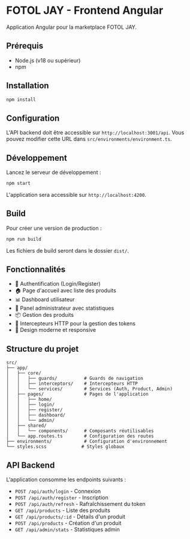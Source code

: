 # FOTOL JAY - Frontend Angular

Application Angular pour la marketplace FOTOL JAY.

## Prérequis

- Node.js (v18 ou supérieur)
- npm

## Installation

```bash
npm install
```

## Configuration

L'API backend doit être accessible sur `http://localhost:3001/api`. 
Vous pouvez modifier cette URL dans `src/environments/environment.ts`.

## Développement

Lancez le serveur de développement :

```bash
npm start
```

L'application sera accessible sur `http://localhost:4200`.

## Build

Pour créer une version de production :

```bash
npm run build
```

Les fichiers de build seront dans le dossier `dist/`.

## Fonctionnalités

- 🔐 Authentification (Login/Register)
- 🏠 Page d'accueil avec liste des produits
- 📊 Dashboard utilisateur
- 👑 Panel administrateur avec statistiques
- 📦 Gestion des produits
- 🔄 Intercepteurs HTTP pour la gestion des tokens
- 🎨 Design moderne et responsive

## Structure du projet

```
src/
├── app/
│   ├── core/
│   │   ├── guards/          # Guards de navigation
│   │   ├── interceptors/    # Intercepteurs HTTP
│   │   └── services/        # Services (Auth, Product, Admin)
│   ├── pages/               # Pages de l'application
│   │   ├── home/
│   │   ├── login/
│   │   ├── register/
│   │   ├── dashboard/
│   │   └── admin/
│   ├── shared/
│   │   └── components/      # Composants réutilisables
│   └── app.routes.ts        # Configuration des routes
├── environments/            # Configuration d'environnement
└── styles.scss             # Styles globaux
```

## API Backend

L'application consomme les endpoints suivants :

- `POST /api/auth/login` - Connexion
- `POST /api/auth/register` - Inscription
- `POST /api/auth/refresh` - Rafraîchissement du token
- `GET /api/products` - Liste des produits
- `GET /api/products/:id` - Détails d'un produit
- `POST /api/products` - Création d'un produit
- `GET /api/admin/stats` - Statistiques admin
